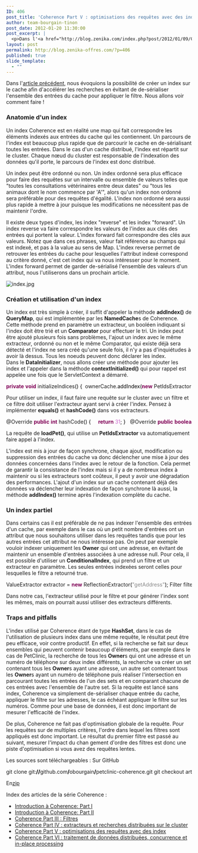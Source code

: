 ```yaml
---
ID: 406
post_title: 'Coherence Part V : optimisations des requêtes avec des index'
author: team-bourgain-tinon
post_date: 2012-01-20 11:30:00
post_excerpt: |
  <p>Dans l'<a href="http://blog.zenika.com/index.php?post/2012/01/09/Coherence-Part-IV-%3A-extracteurs-et-recherches-distribu%C3%A9es-sur-le-cluster">article précédent</a>, nous évoquions la possibilité de créer un index sur le cache afin d'accélérer les recherches en évitant de de-sérialiser l'ensemble des entrées du cache pour appliquer le filtre. Nous allons voir comment faire&nbsp;!</p>
layout: post
permalink: http://blog.zenika-offres.com/?p=406
published: true
slide_template:
  - ""
---
```

<p>Dans l'<a href="http://blog.zenika.com/index.php?post/2012/01/09/Coherence-Part-IV-%3A-extracteurs-et-recherches-distribu%C3%A9es-sur-le-cluster">article précédent</a>, nous évoquions la possibilité de créer un index sur le cache afin d'accélérer les recherches en évitant de de-sérialiser l'ensemble des entrées du cache pour appliquer le filtre. Nous allons voir comment faire&nbsp;!</p>
<!--more-->
<h3>Anatomie d'un index</h3> <p>Un index Coherence est en réalité une map qui fait correspondre les éléments indexés aux entrées du cache qui les contiennent. Un parcours de l'index est beaucoup plus rapide que de parcourir le cache en de-sérialisant toutes les entrées. Dans le cas d'un cache distribué, l'index est répartit sur le cluster. Chaque nœud du cluster est responsable de l'indexation des données qu'il porte, le parcours de l'index est donc distribué.</p> <p>Un index peut être ordonné ou non. Un index ordonné sera plus efficace pour faire des requêtes sur un intervalle ou ensemble de valeurs telles que "toutes les consultations vétérinaires entre deux dates" ou "tous les animaux dont le nom commence par 'A'", alors qu'un index non ordonné sera préférable pour des requêtes d'égalité. L'index non ordonné sera aussi plus rapide à mettre à jour puisque les modifications ne nécessitent pas de maintenir l'ordre.</p> <p>Il existe deux types d'index, les index "reverse" et les index "forward". Un index reverse va faire correspondre les valeurs de l'index aux clés des entrées qui portent la valeur. L'index forward fait correspondre des clés aux valeurs. Notez que dans ces phrases, valeur fait référence au champs qui est indexé, et pas à la value au sens de Map. L'index reverse permet de retrouver les entrées du cache pour lesquelles l'attribut indexé correspond au critère donné, c'est cet index qui va nous intéresser pour le moment. L'index forward permet de garder de-sérialisé l'ensemble des valeurs d'un attribut, nous l'utiliserons dans un prochain article.</p> <p><img src="/wp-content/uploads/2015/07/index.jpg" alt="index.jpg" /> <br /></p> <h3>Création et utilisation d'un index</h3> <p>Un index est très simple à créer, il suffit d'appeler la méthode <strong>addIndex()</strong> de <strong>QueryMap</strong>, qui est implémentée par les <strong>NamedCache</strong>s de Coherence. Cette méthode prend en paramètre un extracteur, un booléen indiquant si l'index doit être trié et un <strong>Comparator</strong> pour effectuer le tri. Un index peut être ajouté plusieurs fois sans problèmes, l'ajout un index avec le même extracteur, ordonné ou non et le même Comparator, qui existe déjà sera détecté et l'index ne sera créé qu'une seule fois, il n'y a pas d'inquiétudes à avoir là dessus. Tous les noeuds peuvent donc déclarer les index. <br />
Dans le <strong>DataInitializer</strong>, nous allons créer une méthode pour ajouter les index et l'appeler dans la méthode <strong>contextInitialized()</strong> qui pour rappel est appelée une fois que le ServletContext a démarré.</p> <pre class="java code java" style="font-family:inherit"><span style="color: #7F0055; font-weight: bold;">private</span> <span style="color: #7F0055; font-weight: bold;">void</span> initializeIndices<span style="color: #000000;">&#40;</span><span style="color: #000000;">&#41;</span> <span style="color: #000000;">&#123;</span> 	ownerCache.<span style="color: #000000;">addIndex</span><span style="color: #000000;">&#40;</span><span style="color: #7F0055; font-weight: bold;">new</span> PetIdsExtractor<span style="color: #000000;">&#40;</span><span style="color: #000000;">&#41;</span>, <span style="color: #7F0055; font-weight: bold;">false</span>, <span style="color: #7F0055; font-weight: bold;">null</span><span style="color: #000000;">&#41;</span>; <span style="color: #000000;">&#125;</span> &nbsp; <span style="color: #7F0055; font-weight: bold;">public</span> <span style="color: #7F0055; font-weight: bold;">void</span> contextInitialized<span style="color: #000000;">&#40;</span>ServletContextEvent sce<span style="color: #000000;">&#41;</span> <span style="color: #000000;">&#123;</span> 	... 	<span style="color: #000000;">initializeIndices</span><span style="color: #000000;">&#40;</span><span style="color: #000000;">&#41;</span>; <span style="color: #000000;">&#125;</span></pre> <p>Pour utiliser un index, il faut faire une requête sur le cluster avec un filtre et ce filtre doit utiliser l'extracteur ayant servi à créer l'index. Pensez à implémenter <strong>equals()</strong> et <strong>hashCode()</strong> dans vos extracteurs.</p> <pre class="java code java" style="font-family:inherit">@Override <span style="color: #7F0055; font-weight: bold;">public</span> <span style="color: #7F0055; font-weight: bold;">int</span> hashCode<span style="color: #000000;">&#40;</span><span style="color: #000000;">&#41;</span> <span style="color: #000000;">&#123;</span> 	<span style="color: #7F0055; font-weight: bold;">return</span> <span style="color: #cc66cc;">31</span>; <span style="color: #000000;">&#125;</span> &nbsp; @Override <span style="color: #7F0055; font-weight: bold;">public</span> <span style="color: #7F0055; font-weight: bold;">boolean</span> equals<span style="color: #000000;">&#40;</span><span style="color: #000000;">Object</span> obj<span style="color: #000000;">&#41;</span> <span style="color: #000000;">&#123;</span>     <span style="color: #7F0055;font-weight: bold;">if</span> <span style="color: #000000;">&#40;</span><span style="color: #7F0055; font-weight: bold;">this</span> == obj<span style="color: #000000;">&#41;</span>         <span style="color: #7F0055; font-weight: bold;">return</span> <span style="color: #7F0055; font-weight: bold;">true</span>;     <span style="color: #7F0055;font-weight: bold;">if</span> <span style="color: #000000;">&#40;</span>obj == <span style="color: #7F0055; font-weight: bold;">null</span><span style="color: #000000;">&#41;</span>         <span style="color: #7F0055; font-weight: bold;">return</span> <span style="color: #7F0055; font-weight: bold;">false</span>;     <span style="color: #7F0055;font-weight: bold;">if</span> <span style="color: #000000;">&#40;</span>getClass<span style="color: #000000;">&#40;</span><span style="color: #000000;">&#41;</span> == obj.<span style="color: #000000;">getClass</span><span style="color: #000000;">&#40;</span><span style="color: #000000;">&#41;</span><span style="color: #000000;">&#41;</span>         <span style="color: #7F0055; font-weight: bold;">return</span> <span style="color: #7F0055; font-weight: bold;">true</span>;     <span style="color: #7F0055; font-weight: bold;">return</span> <span style="color: #7F0055; font-weight: bold;">false</span>; <span style="color: #000000;">&#125;</span></pre> <p>La requête de <strong>loadPet()</strong>, qui utilise un <strong>PetIdsExtractor</strong> va automatiquement faire appel à l'index.</p> <p>L'index est mis à jour de façon synchrone, chaque ajout, modification ou suppression des entrées du cache va donc déclencher une mise à jour des données concernées dans l'index avec le retour de la fonction. Cela permet de garantir la consistance de l'index mais si il y a de nombreux index à maintenir ou si les extracteurs sont coûteux, il peut y avoir une dégradation des performances. L'ajout d'un index sur un cache contenant déjà des données va déclencher leur indexation de façon synchrone là aussi, la méthode <strong>addIndex()</strong> termine après l'indexation complète du cache.</p> <h3>Un index partiel</h3> <p>Dans certains cas il est préférable de ne pas indexer l'ensemble des entrées d'un cache, par exemple dans le cas où un petit nombre d'entrées ont un attribut que nous souhaitons utiliser dans les requêtes tandis que pour les autres entrées cet attribut ne nous intéresse pas. On peut par exemple vouloir indexer uniquement les <strong>Owner</strong> qui ont une adresse, en évitant de maintenir un ensemble d'entrées associées à une adresse null. Pour cela, il est possible d'utiliser un <strong>ConditionalIndex</strong>, qui prend un filtre et un extracteur en paramètre. Les seules entrées indexées seront celles pour lesquelles le filtre a retourné true.</p> <pre class="java code java" style="font-family:inherit">ValueExtractor extractor = <span style="color: #7F0055; font-weight: bold;">new</span> ReflectionExtractor<span style="color: #000000;">&#40;</span><span style="color: #888888;">&quot;getAddress&quot;</span><span style="color: #000000;">&#41;</span>; Filter filter = <span style="color: #7F0055; font-weight: bold;">new</span> NotEqualsFilter<span style="color: #000000;">&#40;</span><span style="color: #888888;">&quot;getAddress&quot;</span>, <span style="color: #7F0055; font-weight: bold;">null</span><span style="color: #000000;">&#41;</span>; ConditionalExtractor conditionalExtractor = <span style="color: #7F0055; font-weight: bold;">new</span> ConditionalExtractor<span style="color: #000000;">&#40;</span>filter, extractor, <span style="color: #7F0055; font-weight: bold;">false</span><span style="color: #000000;">&#41;</span>; ownerCache.<span style="color: #000000;">addIndex</span><span style="color: #000000;">&#40;</span>conditionalExtractor, <span style="color: #7F0055; font-weight: bold;">false</span>, <span style="color: #7F0055; font-weight: bold;">null</span><span style="color: #000000;">&#41;</span>;</pre> <p>Dans notre cas, l'extracteur utilisé pour le filtre et pour générer l'index sont les mêmes, mais on pourrait aussi utiliser des extracteurs différents.</p> <h3>Traps and pitfalls</h3> <p>L'index utilisé par Coherence étant de type <strong>HashSet</strong>, dans le cas de l'utilisation de plusieurs index dans une même requête, le résultat peut être peu efficace, voir contre productif. En effet, si la recherche se fait sur deux ensembles qui peuvent contenir beaucoup d'éléments, par exemple dans le cas de PetClinic, la recherche de tous les <strong>Owner</strong>s qui ont une adresse et un numéro de téléphone sur deux index différents, la recherche va créer un set contenant tous les <strong>Owner</strong>s ayant une adresse, un autre set contenant tous les  <strong>Owner</strong>s ayant un numéro de téléphone puis réaliser l'intersection en parcourant toutes les entrées de l'un des sets et en comparant chacune de ces entrées avec l'ensemble de l'autre set. Si la requête est lancé sans index, Coherence va simplement de-sérialiser chaque entrée du cache, appliquer le filtre sur les adresses, le cas échéant appliquer le filtre sur les numéros. Comme pour une base de données, il est donc important de mesurer l'efficacité de l'index.</p> <p>De plus, Coherence ne fait pas d'optimisation globale de la requête. Pour les requêtes sur de multiples critères, l'ordre dans lequel les filtres sont appliqués est donc important. Le résultat du premier filtre est passé au suivant, mesurer l'impact du chan
gement d'ordre des filtres est donc une piste d'optimisation si vous avez des requêtes lentes.</p> <p>Les sources sont téléchargeables&nbsp;: Sur GitHub</p> <pre class="bash code bash" style="font-family:inherit">git clone git:<span style="color: #000000; font-weight: bold;">//</span>github.com<span style="color: #000000; font-weight: bold;">/</span>obourgain<span style="color: #000000; font-weight: bold;">/</span>petclinic-coherence.git git checkout article5-end</pre> <p>En<a href="http://blog.zenika.com/public/Billet_307/petclinic-coherence-article5-end.zip">zip</a></p> <p>Index des articles de la série Coherence&nbsp;:</p> <ul> <li><a href="index.php?post/2011/08/12/Coherence-PetCinic">Introduction à Coherence: Part I</a></li> <li><a href="index.php?post/2011/08/25/Introduction-à-Coherence%3A-Part-II">Introduction à Coherence: Part II</a></li> <li><a href="index.php?post/2011/10/07/Introduction-à-Coherence%3A-Part-III">Coherence Part III&nbsp;: Filtres</a></li> <li><a href="index.php?post/2012/01/09/Coherence-Part-IV-%3A-extracteurs-et-recherches-distribuées-sur-le-cluster">Coherence Part IV&nbsp;: extracteurs et recherches distribuées sur le cluster</a></li> <li><a href="index.php?post/2012/01/03/Coherence-Part-IV-%3A-optimisations-des-requêtes-avec-des-index6">Coherence Part V&nbsp;: optimisations des requêtes avec des index</a></li> <li><a href="index.php?post/2012/01/06/Coherence-Part-VI-%3A-traitement-de-données-distribuées%2C-in-place-processing4">Coherence Part VI&nbsp;: traitement de données distribuées, concurrence et in-place processing</a></li> </ul>